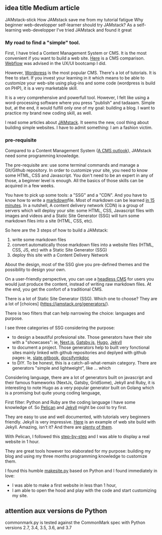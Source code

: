 <!-- title: JAMstack-->
<!-- author: Le singe vert -->
## idea title Medium article
JAMstack-stick
How JAMstack save me from my tutorial fatigue
Why beginner web-developper self-learner should try JAMstack?
As a self-learning web-developper I've tried JAMstack and found it great

### My road to find a "simple" tool.

First, I have tried a Content Management System or CMS. It is the most convenient if you want to build a web site. [Here](https://wedevs.com/160609/best-cms-platforms-comparison/) is a CMS comparison. [Webflow](https://webflow.com/discover/popular#recent) was advised in the UX/UI bootcamp I did. 

However, [Wordpress](https://wordpress.com/) is the most popular CMS. There's a lot of tutorials. It is free to start. If you invest your learning in it which means to be able to customize your web-site using plug-ins and some code (wordpress is build on PHP), it is a very marketable skill.

It is a very comprehensive and powerfull tool. However, I felt like using a word-processing software where you press "publish" and tadaaam. Simple but, at the end, it would fulfill only one of my goal: building a blog. I want to practice my brand new coding skill, as well.

I read some articles about [JAMstack](https://jamstack.org/). It seems the new, cool thing about building simple websites. I have to admit something: I am a fashion victim.

### pre-requisite

Compared to a Content Management System ([A CMS outlook](https://wedevs.com/160609/best-cms-platforms-comparison/)), JAMstack need some programming knowledge. 

The pre-requisite are: use some terminal commands and manage a Git/Github repository. In order to customize your site, you need to know some HTML, CSS and Javascript. You don't need to be an expert in any of those, a beginner level is enough. All the basics of those skills can be acquired in a few weeks.

You have to pick up some tools: a "SSG" and a "CDN". And you have to know how to write a [markdown](https://www.markdownguide.org/)file. Most of markdown can be learned [in 15 minutes](https://www.markdowntutorial.com/). In a nutshell, A content delivery network (CDN) is a group of servers which will deploy your site: some HTML, CSS, Javascript files with images and videos and a Static Site Generator (SSG) will turn some markdown files into a site (HTML, CSS, etc).

So here are the 3 steps of how to build a JAMstack:
1. write some markdown files
2. convert automatically those markdown files into a website files (HTML, CSS, JS, etc) with a Static Site Generator (SSG)
3. deploy this site with a Content Delivery Network

About the design, most of the SSG give you pre-defined themes and the possibility to design your own. 

On a user-friendly perspective, you can use a [headless CMS](https://jamstack.org/headless-cms/) for users you would just produce the content, instead of writing raw markdown files. At the end, you get the confort of a traditional CMS.

There is a lot of Static Site Generator (SSG). Which one to choose? They are a lot of [choices] (https://jamstack.org/generators/).

There is two filters that can help narrowing the choice: languages and purpose. 

I see three categories of SSG considering the purpose:
- to design a beautiful profesional site. Those generators have their site with a "showcases": ie, [Next.js](https://nextjs.org/showcase), [Gatsby.js](https://www.gatsbyjs.com/use-cases/), [Hugo](https://gohugo.io/showcase/), [Jekyll](https://jekyllrb.com/showcase/)
- to document a project. Those generators help to built very fonctional sites mainly linked with github repositories and deplyed with github pages: ie, [slate](https://slatedocs.github.io/slate/#introduction),[gitbook](https://www.gitbook.com/), [docsify](https://docsify.js.org/#/)[mkdoc](https://www.mkdocs.org/)
- to DIY. To be honest, this is a catch-all-what-remain category. There are generators "simple and lightweight", like ... which 

Considering language, there are a lot of generators built on javascript and their famous frameworks (NextJs, Gatsby, GridSome), Jekyll and Ruby, it is interesting to note Hugo as a very popular generator built on Golang which is a promising but quite young coding language,  

First filter: Python and Ruby are the coding language I have some knowledge of. So [Pelican](https://blog.getpelican.com/) and [Jekyll](https://jekyllrb.com/) might be cool to try first.

They are easy to use and well documented, with tutorials very beginners friendly. Jekyll is very impressive. [Here](https://www.wearecollins.com/) is an example of web site build with Jekyll. Amazing, isn't it? And there are [plenty of them](https://jekyllrb.com/showcase/).

With Pelican, I followed this [step-by-step](https://bitstudio.dev/make-a-netlify-website-with-pelican/) and I was able to display a real website in 1 hour. 

They are great tools however too elaborated for my purpose: building my blog and using my three months programming knowledge to customize them.

I found this humble [makesite.py](https://jamstack.org/generators/makesite/) based on Python and I found immediately in love:
- I was able to make a first website in less than 1 hour,
- I am able to open the hood and play with the code and start customizing my site.

## attention aux versions de Python
commonmark.py is tested against the CommonMark spec with Python versions 2.7, 3.4, 3.5, 3.6, and 3.7

